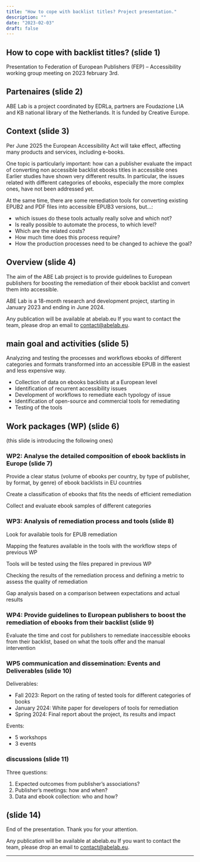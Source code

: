 ```yaml
---
title: "How to cope with backlist titles? Project presentation."
description: ""
date: "2023-02-03"
draft: false
---
```


## How to cope with backlist titles?  (slide 1)

Presentation to Federation of European Publishers (FEP) – Accessibility working group meeting on 2023 february 3rd.

## Partenaires (slide 2)

ABE Lab is a project coordinated by EDRLa, partners are Foudazione LIA and KB national library of the Netherlands. It is funded by Creative Europe.

## Context (slide 3)

Per June 2025 the European Accessibility Act will take effect, affecting many products and services,  including e-books.
 
One topic is particularly important: how can a publisher evaluate the impact of converting non accessible backlist ebooks titles in accessible ones
Earlier studies have shown very different results. In particular, the issues related with different categories of ebooks, especially the more complex ones, have not been addressed yet.

At the same time, there are some remediation tools for converting existing EPUB2 and PDF files into accessible EPUB3 versions, but…:
* which issues do these tools actually really solve and which not? 
* Is really possible to automate the process, to which level? 
* Which are the related costs? 
* How much time does this process require?
* How the production processes need to be changed to achieve the goal?

## Overview (slide 4)

The aim of the ABE Lab project is to provide guidelines to European publishers 
for boosting the remediation of their ebook backlist and convert them into accessible.

ABE Lab is a 18-month research and development project, 
starting in January 2023 and ending in June 2024. 


Any publication will be available at abelab.eu 
If you want to contact the team, please drop an email to contact@abelab.eu.

## main goal and activities (slide 5)

Analyzing and testing the processes and workflows 
ebooks of different categories and formats 
transformed into an accessible EPUB in the easiest and less expensive way.  

* Collection of data on ebooks backlists at a European level 
* Identification of recurrent accessibility issues 
* Development of workflows to remediate each typology of issue 
* Identification of open-source and commercial tools for remediating 
* Testing of the tools

## Work packages (WP) (slide 6)

(this slide is introducing the following ones)


### WP2: Analyse the detailed composition of ebook backlists in Europe  (slide 7)


Provide a clear status (volume of ebooks per country, by type of publisher, by format, by genre) of ebook backlists in EU countries

Create a classification of ebooks that fits the needs of efficient remediation

Collect and evaluate ebook samples of different categories


### WP3: Analysis of remediation process and tools (slide 8)

Look for available tools for EPUB remediation

Mapping the features available in the tools with the workflow steps of previous WP

Tools will be tested using the files prepared in previous WP

Checking the results of the remediation process and defining a metric to assess the quality of remediation 

Gap analysis based on a comparison between expectations and actual results


### WP4: Provide guidelines to European publishers to boost the remediation of ebooks from their backlist (slide 9)

Evaluate the time and cost for publishers to remediate inaccessible ebooks from their backlist, based on what the tools offer and the manual intervention


### WP5 communication and dissemination: Events and Deliverables (slide 10)

Deliverables:

* Fall 2023: Report on the rating of tested tools for different categories of books
* January 2024: White paper for developers of tools for remediation
* Spring 2024: Final report about the project, its results and impact

Events:
* 5 workshops 
* 3 events

### discussions (slide 11)

Three questions:
1. Expected outcomes from publisher’s associations?
2. Publisher’s meetings: how and when?
3. Data and ebook collection: who and how?


## (slide 14)
End of the presentation. Thank you for your attention.

Any publication will be available at abelab.eu 
If you want to contact the team, please drop an email to contact@abelab.eu.

<hr/>

